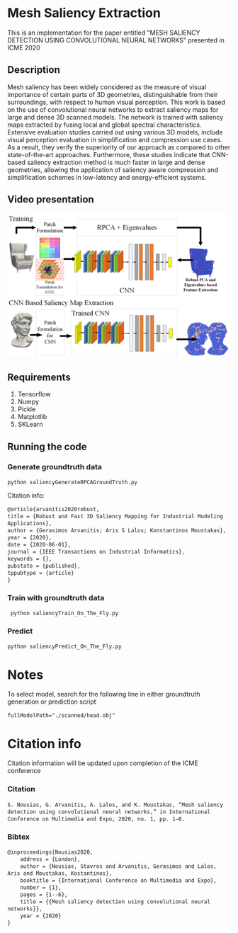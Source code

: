 # Mesh Saliency Extraction

This is an implementation for the paper entitled "MESH SALIENCY DETECTION USING CONVOLUTIONAL NEURAL NETWORKS" presented in ICME 2020

## Description 
Mesh saliency has been widely considered as the measure of visual importance of certain parts of 3D geometries, distinguishable from their surroundings, with respect to human visual perception. This work is based on the use of convolutional neural networks to extract saliency maps for large and dense 3D scanned models. The network is trained with saliency maps extracted by fusing local and global spectral characteristics. Extensive evaluation studies carried out using various 3D models, include visual perception evaluation in simplification and compression use cases. As a result, they verify the superiority of our approach as compared to other state-of-the-art approaches. Furthermore, these studies indicate that CNN-based saliency extraction method is much faster in large and dense geometries, allowing the application of saliency aware compression and simplification schemes in low-latency and energy-efficient systems.


## Video presentation

[![MESH SALIENCY DETECTION USING CONVOLUTIONAL NEURAL NETWORKS](./images/pipeline.jpg)](https://youtu.be/lSflsOBwnnY "MESH SALIENCY DETECTION USING CONVOLUTIONAL NEURAL NETWORKS")


## Requirements



1. Tensorflow
2. Numpy
3. Pickle
4. Matplotlib
5. SKLearn


## Running the code

### Generate groundtruth data

    python saliencyGenerateRPCAGroundTruth.py
    
    

Citation info:
    
    @article{arvanitis2020robust,
    title = {Robust and Fast 3D Saliency Mapping for Industrial Modeling Applications},
    author = {Gerasimos Arvanitis; Aris S Lalos; Konstantinos Moustakas},
    year = {2020},
    date = {2020-06-01},
    journal = {IEEE Transactions on Industrial Informatics},
    keywords = {},
    pubstate = {published},
    tppubtype = {article}
    } 
    
       
       


### Train with groundtruth data

     python saliencyTrain_On_The_Fly.py
     
### Predict 

    python saliencyPredict_On_The_Fly.py
     
# Notes

To select model, search for the following line in either groundtruth generation or prediction script

    fullModelPath="./scanned/head.obj"

# Citation info

Citation information will be updated upon completion of the ICME conference

### Citation 

    S. Nousias, G. Arvanitis, A. Lalos, and K. Moustakas, “Mesh saliency detection using convolutional neural networks,” in International Conference on Multimedia and Expo, 2020, no. 1, pp. 1–6.

### Bibtex 

    @inproceedings{Nousias2020,
        address = {London},
        author = {Nousias, Stavros and Arvanitis, Gerasimos and Lalos, Aris and Moustakas, Kostantinos},
        booktitle = {International Conference on Multimedia and Expo},
        number = {1},
        pages = {1--6},
        title = {{Mesh saliency detection using convolutional neural networks}},
        year = {2020}
    }
